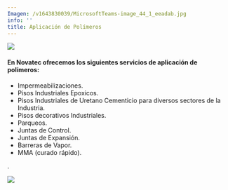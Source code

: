 ```yaml
---
Imagen: /v1643830039/MicrosoftTeams-image_44_1_eeadab.jpg
info: ''
title: Aplicación de Polímeros
---
```


![](https://res.cloudinary.com/novatec/v1647974895/MicrosoftTeams-image_44_1_1_kzqcki.png)

#### En Novatec ofrecemos los siguientes servicios de aplicación de polímeros:

* Impermeabilizaciones.
* Pisos Industriales Epoxicos.
* Pisos Industriales de Uretano Cementicio para diversos sectores de la Industria.
* Pisos decorativos Industriales.
* Parqueos.
* Juntas de Control.
* Juntas de Expansión.
* Barreras de Vapor.
* MMA (curado rápido).

.

![](https://res.cloudinary.com/novatec/v1647974907/IMG_1501_Original_1_viuavk.jpg)
